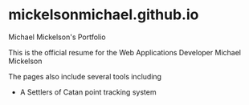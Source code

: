 # mickelsonmichael.github.io
Michael Mickelson's Portfolio

This is the official resume for the Web Applications Developer Michael Mickelson

The pages also include several tools including
* A Settlers of Catan point tracking system
